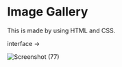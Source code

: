 # Image Gallery

This is made by using HTML and CSS.

interface ->

![Screenshot (77)](https://user-images.githubusercontent.com/109027067/232262944-309b3c42-5f04-4d36-980f-ccb5d923717a.png)
